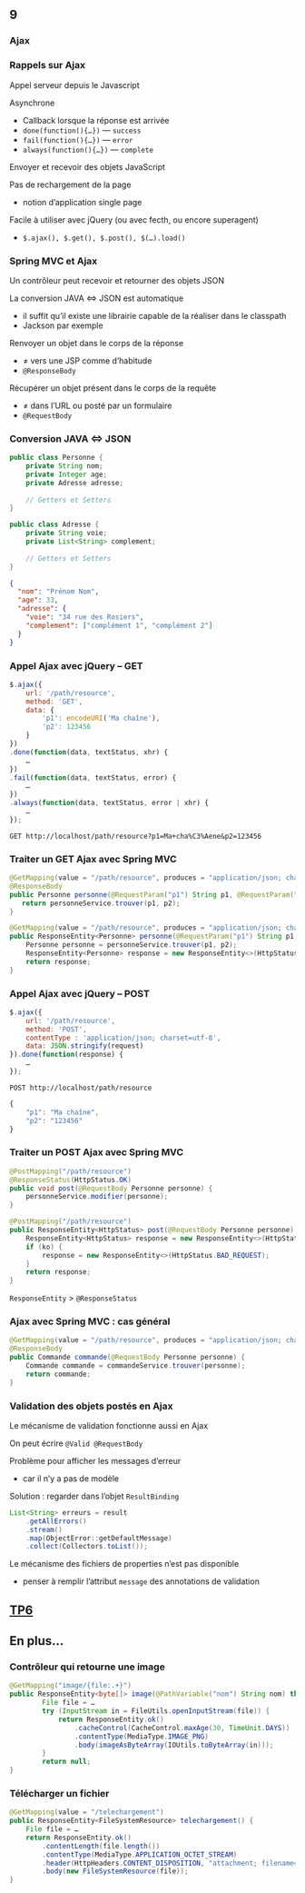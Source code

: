 <!-- .slide: data-background-image="images/spring.png" data-background-size="1200px" class="chapter" -->
## 9
### Ajax





<!-- .slide: class="slide" -->
### Rappels sur Ajax

Appel serveur depuis le Javascript

Asynchrone
 - Callback lorsque la réponse est arrivée
  - `done(function(){…})` — `success`
  - `fail(function(){…})` — `error`
  - `always(function(){…})` — `complete`

Envoyer et recevoir des objets JavaScript

Pas de rechargement de la page
 - notion d’application single page

Facile à utiliser avec jQuery (ou avec fecth, ou encore superagent)
 - `$.ajax(), $.get(), $.post(), $(…).load()`





<!-- .slide: class="slide" -->
### Spring MVC et Ajax

Un contrôleur peut recevoir et retourner des objets JSON

La conversion JAVA &hArr; JSON est automatique
 - il suffit qu’il existe une librairie capable de la réaliser dans le classpath
 - Jackson par exemple

Renvoyer un objet dans le corps de la réponse 
 - &ne; vers une JSP comme d’habitude
 - `@ResponseBody`

Récupérer un objet présent dans le corps de la requête
 - &ne; dans l’URL ou posté par un formulaire
 - `@RequestBody`






<!-- .slide: class="slide" -->
### Conversion JAVA &hArr; JSON

```java
public class Personne {
    private String nom;
    private Integer age;
    private Adresse adresse;
    
    // Getters et Setters
}

public class Adresse {
    private String voie;
    private List<String> complement;
    
    // Getters et Setters
}
```

```json
{
  "nom": "Prénom Nom",
  "age": 33,
  "adresse": {
    "voie": "34 rue des Rosiers",
    "complement": ["complément 1", "complément 2"]
  }
}
```





<!-- .slide: class="slide" -->
### Appel Ajax avec jQuery – GET

```javascript
$.ajax({
    url: '/path/resource',
    method: 'GET',
    data: {
        'p1': encodeURI('Ma chaîne'),
        'p2': 123456
    }
})
.done(function(data, textStatus, xhr) {
    …
})
.fail(function(data, textStatus, error) {
    …
})
.always(function(data, textStatus, error | xhr) {
    …
});
```

`GET http://localhost/path/resource?p1=Ma+cha%C3%Aene&p2=123456`





<!-- .slide: class="slide" -->
### Traiter un GET Ajax avec Spring MVC

```java
@GetMapping(value = "/path/resource", produces = "application/json; charset=UTF-8")
@ResponseBody
public Personne personne(@RequestParam("p1") String p1, @RequestParam("p2") Integer p2) {
   return personneService.trouver(p1, p2);
}
```

```java
@GetMapping(value = "/path/resource", produces = "application/json; charset=UTF-8")
public ResponseEntity<Personne> personne(@RequestParam("p1") String p1, @RequestParam("p2") Integer p2) {
    Personne personne = personneService.trouver(p1, p2);
    ResponseEntity<Personne> response = new ResponseEntity<>(HttpStatus.OK, personne);
    return response;
}
```





<!-- .slide: class="slide" -->
### Appel Ajax avec jQuery – POST

```javascript
$.ajax({
    url: '/path/resource',
    method: 'POST',
    contentType : 'application/json; charset=utf-8',
    data: JSON.stringify(request)
}).done(function(response) {
    …  
});
```

`POST http://localhost/path/resource`

```javascript
{
    "p1": "Ma chaîne",
    "p2": "123456"
}
```





<!-- .slide: class="slide" -->
### Traiter un POST Ajax avec Spring MVC

```java
@PostMapping("/path/resource")
@ResponseStatus(HttpStatus.OK)
public void post(@RequestBody Personne personne) {
    personneService.modifier(personne);
}

```

```java
@PostMapping("/path/resource")
public ResponseEntity<HttpStatus> post(@RequestBody Personne personne) {
    ResponseEntity<HttpStatus> response = new ResponseEntity<>(HttpStatus.OK);
    if (ko) {
        response = new ResponseEntity<>(HttpStatus.BAD_REQUEST);
    }
    return response;
}
```

`ResponseEntity` > `@ResponseStatus`





<!-- .slide: class="slide" -->
### Ajax avec Spring MVC : cas général

```java
@GetMapping(value = "/path/resource", produces = "application/json; charset=UTF-8")
@ResponseBody
public Commande commande(@RequestBody Personne personne) {
    Commande commande = commandeService.trouver(personne);
    return commande;
}
```





<!-- .slide: class="slide" -->
### Validation des objets postés en Ajax

Le mécanisme de validation fonctionne aussi en Ajax

On peut écrire `@Valid @RequestBody`

Problème pour afficher les messages d’erreur
 - car il n’y a pas de modèle

Solution : regarder dans l’objet `ResultBinding`

```java
List<String> erreurs = result
    .getAllErrors()
    .stream()
    .map(ObjectError::getDefaultMessage)
    .collect(Collectors.toList());
```

Le mécanisme des fichiers de properties n’est pas disponible
 - penser à remplir l’attribut `message` des annotations de validation






<!-- .slide: data-background-image="images/tp.png" data-background-size="500px" class="tp" -->
## [TP6](https://github.com/romain-warnan/formation-spring-mvc#6-ajax)





<!-- .slide: data-background-image="images/question.png" data-background-size="700px" class="exercice" -->
## En plus…






<!-- .slide: class="slide" -->
### Contrôleur qui retourne une image
```java
@GetMapping("image/{file:.+}")
public ResponseEntity<byte[]> image(@PathVariable("nom") String nom) throws IOException {
        File file = …
        try (InputStream in = FileUtils.openInputStream(file)) {
            return ResponseEntity.ok()
                .cacheControl(CacheControl.maxAge(30, TimeUnit.DAYS))
                .contentType(MediaType.IMAGE_PNG)
                .body(imageAsByteArray(IOUtils.toByteArray(in)));
        }
        return null;
}
```






<!-- .slide: class="slide" -->
### Télécharger un fichier
```java
@GetMapping(value = "/telechargement")
public ResponseEntity<FileSystemResource> telechargement() {
    File file = …
    return ResponseEntity.ok()
        .contentLength(file.length())
        .contentType(MediaType.APPLICATION_OCTET_STREAM)
        .header(HttpHeaders.CONTENT_DISPOSITION, "attachment; filename=" + file.getName())
        .body(new FileSystemResource(file));
}
```
